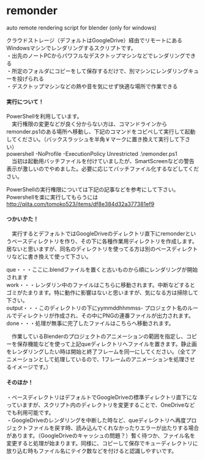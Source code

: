 # remonder
auto remote rendering script for blender (only for windows)  

クラウドストレージ（デフォルトはGoogleDrive）経由でリモートにあるWindowsマシンでレンダリングするスクリプトです。  
・出先のノートPCからパワフルなデスクトップマシンなどでレンダリングできる  
・所定のフォルダにコピーをして保存するだけで、別マシンにレンダリングキューを投げられる  
・デスクトップマシンなどの熱や音を気にせず快適な場所で作業できる  

#### 実行について！  
PowerShellを利用しています。  
　実行権限の変更などが良く分からない方は、コマンドラインからremonder.ps1のある場所へ移動し、下記のコマンドをコピペして実行して起動してください。（バックスラッシュを半角￥マークに置き換えて実行して下さい）  
powershell -NoProfile -ExecutionPolicy Unrestricted .\remonder.ps1  
　当初は起動用バッチファイルを付けていましたが、SmartScreenなどの警告表示が激しいのでやめました。必要に応じてバッチファイル化するなどしてください。

PowerShellの実行権限については下記の記事などを参考にして下さい。  
Powershellを楽に実行してもらうには  http://qiita.com/tomoko523/items/df8e384d32a377381ef9


#### つかいかた！  
　実行するとデフォルトではGoogleDriveのディレクトリ直下にremonderというベースディレクトリを作り、その下に各種作業用ディレクトリを作成します。居ないと思いますが、同名のディレクトリを使ってる方は別のベースディレクトリなどに書き換えて使って下さい。  

que・・・ここに.blendファイルを置くと古いものから順にレンダリングが開始されます  
work・・・レンダリン中のファイルはこちらに移動されます。中断などするとゴミがたまります。特に動作に影響はないと思いますが、気になる方は掃除して下さい。  
output・・・このディレクトリの下にyymmddhhmmss-
プロジェクト名のルールでディレクトリが作成され、その中にPNGの連番ファイルが出力されます。  
done・・・処理が無事に完了したファイルはこちらへ移動されます。

　作業しているBlenderのプロジェクトのアニメーションの範囲を指定し、コピーを保存機能などを使って上記queディレクトリへファイルを置きます。静止画をレンダリングしたい時は開始と終了フレームを同一にしてください。（全てアニメーションとして処理しているので、1フレームのアニメーションを処理させるイメージです。）

#### そのほか！  
・ベースディレクトリはデフォルトでGoogleDriveの標準ディレクトリ直下になっていますが、スクリプト内のディレクトリを変更することで、OneDriveなどでも利用可能です。  
・GoogleDriveのレンダリングを中断した時など、queディレクトリへ再度プロジェクトファイルを戻す時、読み込んでくれなかったりエラーが出たりする場合があります。（GoogleDriveのキャッシュの問題？）暫く待つか、ファイル名を変更すると処理が始まります。同様に、コピーして保存でキューディレクトリに放り込む時もファイル名にテイク数などを付けると認識しやすいです。
